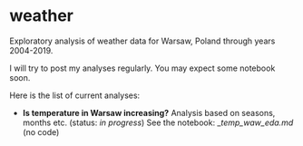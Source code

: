 # weather
Exploratory analysis of weather data for Warsaw, Poland through years 2004-2019.

I will try to post my analyses regularly. You may expect some notebook soon.

Here is the list of current analyses:

* __Is temperature in Warsaw increasing?__ Analysis based on seasons, months etc. (status: _in progress_) See the notebook: __temp_waw_eda.md_ (no code)
